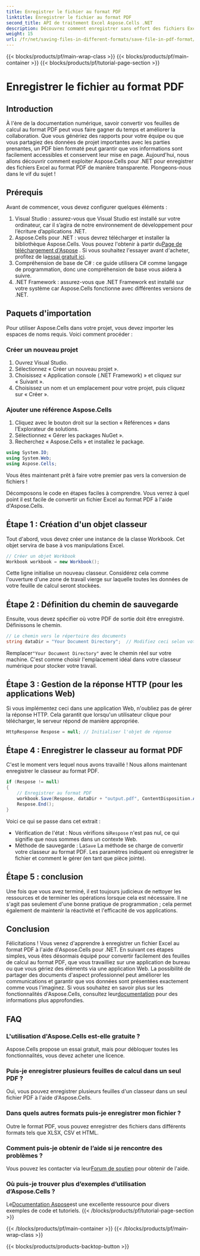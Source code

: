 ```yaml
---
title: Enregistrer le fichier au format PDF
linktitle: Enregistrer le fichier au format PDF
second_title: API de traitement Excel Aspose.Cells .NET
description: Découvrez comment enregistrer sans effort des fichiers Excel au format PDF à l'aide d'Aspose.Cells pour .NET. Des étapes simples et des exemples fournis pour une mise en œuvre facile.
weight: 15
url: /fr/net/saving-files-in-different-formats/save-file-in-pdf-format/
---
```


{{< blocks/products/pf/main-wrap-class >}}
{{< blocks/products/pf/main-container >}}
{{< blocks/products/pf/tutorial-page-section >}}

# Enregistrer le fichier au format PDF

## Introduction
À l'ère de la documentation numérique, savoir convertir vos feuilles de calcul au format PDF peut vous faire gagner du temps et améliorer la collaboration. Que vous génériez des rapports pour votre équipe ou que vous partagiez des données de projet importantes avec les parties prenantes, un PDF bien formaté peut garantir que vos informations sont facilement accessibles et conservent leur mise en page. Aujourd'hui, nous allons découvrir comment exploiter Aspose.Cells pour .NET pour enregistrer des fichiers Excel au format PDF de manière transparente. Plongeons-nous dans le vif du sujet !
## Prérequis
Avant de commencer, vous devez configurer quelques éléments :
1. Visual Studio : assurez-vous que Visual Studio est installé sur votre ordinateur, car il s’agira de notre environnement de développement pour l’écriture d’applications .NET.
2.  Aspose.Cells pour .NET : vous devrez télécharger et installer la bibliothèque Aspose.Cells. Vous pouvez l'obtenir à partir du[Page de téléchargement d'Aspose](https://releases.aspose.com/cells/net/) . Si vous souhaitez l'essayer avant d'acheter, profitez de la[essai gratuit ici](https://releases.aspose.com/).
3. Compréhension de base de C# : ce guide utilisera C# comme langage de programmation, donc une compréhension de base vous aidera à suivre.
4. .NET Framework : assurez-vous que .NET Framework est installé sur votre système car Aspose.Cells fonctionne avec différentes versions de .NET.
## Paquets d'importation
Pour utiliser Aspose.Cells dans votre projet, vous devez importer les espaces de noms requis. Voici comment procéder :
### Créer un nouveau projet
1. Ouvrez Visual Studio.
2. Sélectionnez « Créer un nouveau projet ».
3. Choisissez « Application console (.NET Framework) » et cliquez sur « Suivant ».
4. Choisissez un nom et un emplacement pour votre projet, puis cliquez sur « Créer ».
### Ajouter une référence Aspose.Cells
1. Cliquez avec le bouton droit sur la section « Références » dans l’Explorateur de solutions.
2. Sélectionnez « Gérer les packages NuGet ».
3. Recherchez « Aspose.Cells » et installez le package.
```csharp
using System.IO;
using System.Web;
using Aspose.Cells;
```
Vous êtes maintenant prêt à faire votre premier pas vers la conversion de fichiers !

Décomposons le code en étapes faciles à comprendre. Vous verrez à quel point il est facile de convertir un fichier Excel au format PDF à l'aide d'Aspose.Cells.
## Étape 1 : Création d'un objet classeur
Tout d'abord, vous devez créer une instance de la classe Workbook. Cet objet servira de base à vos manipulations Excel.
```csharp
// Créer un objet Workbook
Workbook workbook = new Workbook();
```
Cette ligne initialise un nouveau classeur. Considérez cela comme l'ouverture d'une zone de travail vierge sur laquelle toutes les données de votre feuille de calcul seront stockées.
## Étape 2 : Définition du chemin de sauvegarde
Ensuite, vous devez spécifier où votre PDF de sortie doit être enregistré. Définissons le chemin.
```csharp
// Le chemin vers le répertoire des documents
string dataDir = "Your Document Directory";  // Modifiez ceci selon votre chemin souhaité
```
 Remplacer`"Your Document Directory"` avec le chemin réel sur votre machine. C'est comme choisir l'emplacement idéal dans votre classeur numérique pour stocker votre travail.
## Étape 3 : Gestion de la réponse HTTP (pour les applications Web)
Si vous implémentez ceci dans une application Web, n'oubliez pas de gérer la réponse HTTP. Cela garantit que lorsqu'un utilisateur clique pour télécharger, le serveur répond de manière appropriée.
```csharp
HttpResponse Respose = null; // Initialiser l'objet de réponse
```
## Étape 4 : Enregistrer le classeur au format PDF
C'est le moment vers lequel nous avons travaillé ! Nous allons maintenant enregistrer le classeur au format PDF.
```csharp
if (Respose != null)
{
    // Enregistrer au format PDF
    workbook.Save(Respose, dataDir + "output.pdf", ContentDisposition.Attachment, new PdfSaveOptions());
    Respose.End();
}
```
Voici ce qui se passe dans cet extrait :
-  Vérification de l'état : Nous vérifions si`Respose` n'est pas nul, ce qui signifie que nous sommes dans un contexte Web.
-  Méthode de sauvegarde : La`Save` La méthode se charge de convertir votre classeur au format PDF. Les paramètres indiquent où enregistrer le fichier et comment le gérer (en tant que pièce jointe).
## Étape 5 : conclusion
Une fois que vous avez terminé, il est toujours judicieux de nettoyer les ressources et de terminer les opérations lorsque cela est nécessaire. Il ne s'agit pas seulement d'une bonne pratique de programmation ; cela permet également de maintenir la réactivité et l'efficacité de vos applications.
## Conclusion
Félicitations ! Vous venez d'apprendre à enregistrer un fichier Excel au format PDF à l'aide d'Aspose.Cells pour .NET. En suivant ces étapes simples, vous êtes désormais équipé pour convertir facilement des feuilles de calcul au format PDF, que vous travailliez sur une application de bureau ou que vous gériez des éléments via une application Web. La possibilité de partager des documents d'aspect professionnel peut améliorer les communications et garantir que vos données sont présentées exactement comme vous l'imaginez.
 Si vous souhaitez en savoir plus sur les fonctionnalités d'Aspose.Cells, consultez leur[documentation](https://reference.aspose.com/cells/net/) pour des informations plus approfondies.
## FAQ
### L'utilisation d'Aspose.Cells est-elle gratuite ?
Aspose.Cells propose un essai gratuit, mais pour débloquer toutes les fonctionnalités, vous devez acheter une licence.
### Puis-je enregistrer plusieurs feuilles de calcul dans un seul PDF ?
Oui, vous pouvez enregistrer plusieurs feuilles d'un classeur dans un seul fichier PDF à l'aide d'Aspose.Cells.
### Dans quels autres formats puis-je enregistrer mon fichier ?
Outre le format PDF, vous pouvez enregistrer des fichiers dans différents formats tels que XLSX, CSV et HTML.
### Comment puis-je obtenir de l’aide si je rencontre des problèmes ?
 Vous pouvez les contacter via leur[Forum de soutien](https://forum.aspose.com/c/cells/9) pour obtenir de l'aide.
### Où puis-je trouver plus d’exemples d’utilisation d’Aspose.Cells ?
 Le[Documentation Aspose](https://reference.aspose.com/cells/net/)est une excellente ressource pour divers exemples de code et tutoriels.
{{< /blocks/products/pf/tutorial-page-section >}}

{{< /blocks/products/pf/main-container >}}
{{< /blocks/products/pf/main-wrap-class >}}

{{< blocks/products/products-backtop-button >}}
